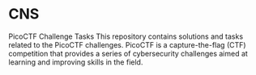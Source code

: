 # CNS
PicoCTF Challenge Tasks 
This repository contains solutions and tasks related to the PicoCTF challenges. PicoCTF is a capture-the-flag (CTF) competition that provides a series of cybersecurity challenges aimed at learning and improving skills in the field.
